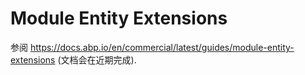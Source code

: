# Module Entity Extensions

参阅 https://docs.abp.io/en/commercial/latest/guides/module-entity-extensions (文档会在近期完成).
